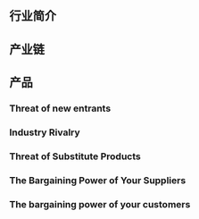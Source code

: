 ## 行业简介
## 产业链
## 产品
### Threat of new entrants
### Industry Rivalry
### Threat of Substitute Products
### The Bargaining Power of Your Suppliers
### The bargaining power of your customers
